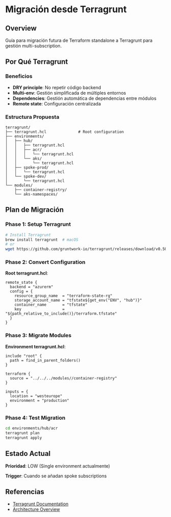 # Migración desde Terragrunt

## Overview

Guía para migración futura de Terraform standalone a Terragrunt para gestión multi-subscription.

## Por Qué Terragrunt

### Beneficios

- **DRY principle**: No repetir código backend
- **Multi-env**: Gestión simplificada de múltiples entornos
- **Dependencies**: Gestión automática de dependencias entre módulos
- **Remote state**: Configuración centralizada

### Estructura Propuesta

```text
terragrunt/
├── terragrunt.hcl              # Root configuration
├── environments/
│   ├── hub/
│   │   ├── terragrunt.hcl
│   │   ├── acr/
│   │   │   └── terragrunt.hcl
│   │   └── aks/
│   │       └── terragrunt.hcl
│   ├── spoke-prod/
│   │   └── terragrunt.hcl
│   └── spoke-dev/
│       └── terragrunt.hcl
└── modules/
    ├── container-registry/
    └── aks-namespaces/
```

## Plan de Migración

### Phase 1: Setup Terragrunt

```bash
# Install Terragrunt
brew install terragrunt  # macOS
# or
wget https://github.com/gruntwork-io/terragrunt/releases/download/v0.50.0/terragrunt_linux_amd64
```

### Phase 2: Convert Configuration

**Root terragrunt.hcl**:

```hcl
remote_state {
  backend = "azurerm"
  config = {
    resource_group_name  = "terraform-state-rg"
    storage_account_name = "tfstate${get_env("ENV", "hub")}"
    container_name       = "tfstate"
    key                  = "${path_relative_to_include()}/terraform.tfstate"
  }
}
```

### Phase 3: Migrate Modules

**Environment terragrunt.hcl**:

```hcl
include "root" {
  path = find_in_parent_folders()
}

terraform {
  source = "../../../modules//container-registry"
}

inputs = {
  location = "westeurope"
  environment = "production"
}
```

### Phase 4: Test Migration

```bash
cd environments/hub/acr
terragrunt plan
terragrunt apply
```

## Estado Actual

**Prioridad**: LOW (Single environment actualmente)

**Trigger**: Cuando se añadan spoke subscriptions

## Referencias

- [Terragrunt Documentation](https://terragrunt.gruntwork.io/)
- [Architecture Overview](../architecture/overview.md)
